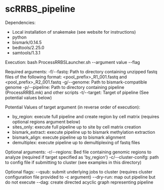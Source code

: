 # scRRBS_pipeline

Dependencies:
- Local installation of snakemake (see website for instructions)
- python
- bismark/0.14.5
- bedtools/2.25.0
- samtools/1.3.1

Execution:
bash ProcessRRBSLauncher.sh --argument value --flag

Required arguments:
-f/--fastq: Path to directory containing unzipped fastq files of the following format: <pool_prefix>_R1_001.fastq and <pool_prefix>_R2_001.fastq
-g/--genome: Path to bismark-compatible genome
-p/--pipeline: Path to directory containing pipeline (ProcessRRBS.mk) and other scripts
-t/--target: Target of pipeline (See potential values below)

Potential Values of target argument (in reverse order of execution):
- by_region: execute full pipeline and create region by cell matrix (requires optional regions argument below)
- sites_only: execute full pipeline up to site by cell matrix creation
- bismark_extract: execute pipeline up to bismark methylation extraction
- bismark_align: execute pipeline up to bismark alignment
- demultiplex: execute pipeline up to demultiplexing of fastq files

Optional arguments:
-r/--regions: Bed file containing genomic regions to analyze (required if target specified as 'by_region')
-c/--cluster-conifg: path to config file if submitting to cluster (see examples in this directory)

Optional flags:
--qsub: submit underlying jobs to cluster (requires cluster configuration file provided to -c argument)
--dry-run: map out pipeline but do not execute
--dag: create directed acyclic graph representing pipeline
